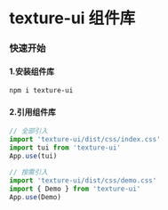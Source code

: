 # texture-ui 组件库
### 快速开始
#### 1.安装组件库
```bash
npm i texture-ui
```
#### 2.引用组件库
```javascript
// 全部引入
import 'texture-ui/dist/css/index.css'
import tui from 'texture-ui'
App.use(tui)

// 按需引入
import 'texture-ui/dist/css/demo.css'
import { Demo } from 'texture-ui'
App.use(Demo)
```
